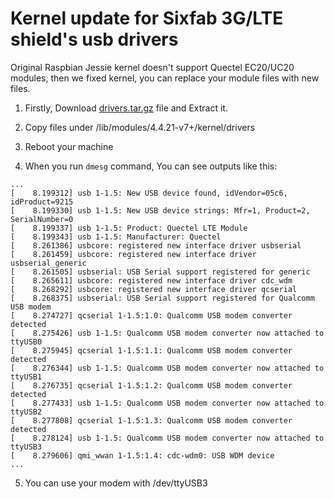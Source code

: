 # Kernel update for Sixfab 3G/LTE shield's usb drivers

Original Raspbian Jessie kernel doesn't support Quectel EC20/UC20 modules, then we fixed kernel, you can replace your module files with new files.

1. Firstly, Download  [drivers.tar.gz](https://github.com/sixfab/rpiShields/blob/master/tutorials/tutorial1/drivers.tar.gz) file and Extract it.

2. Copy files under /lib/modules/4.4.21-v7+/kernel/drivers

3. Reboot your machine

4. When you run `dmesg` command, You can see outputs like this:

  ```
  ...
  [    8.199312] usb 1-1.5: New USB device found, idVendor=05c6, idProduct=9215
  [    8.199330] usb 1-1.5: New USB device strings: Mfr=1, Product=2, SerialNumber=0
  [    8.199337] usb 1-1.5: Product: Quectel LTE Module
  [    8.199343] usb 1-1.5: Manufacturer: Quectel
  [    8.261386] usbcore: registered new interface driver usbserial
  [    8.261459] usbcore: registered new interface driver usbserial_generic
  [    8.261505] usbserial: USB Serial support registered for generic
  [    8.265611] usbcore: registered new interface driver cdc_wdm
  [    8.268292] usbcore: registered new interface driver qcserial
  [    8.268375] usbserial: USB Serial support registered for Qualcomm USB modem
  [    8.274727] qcserial 1-1.5:1.0: Qualcomm USB modem converter detected
  [    8.275426] usb 1-1.5: Qualcomm USB modem converter now attached to ttyUSB0
  [    8.275945] qcserial 1-1.5:1.1: Qualcomm USB modem converter detected
  [    8.276344] usb 1-1.5: Qualcomm USB modem converter now attached to ttyUSB1
  [    8.276735] qcserial 1-1.5:1.2: Qualcomm USB modem converter detected
  [    8.277433] usb 1-1.5: Qualcomm USB modem converter now attached to ttyUSB2
  [    8.277808] qcserial 1-1.5:1.3: Qualcomm USB modem converter detected
  [    8.278124] usb 1-1.5: Qualcomm USB modem converter now attached to ttyUSB3
  [    8.279606] qmi_wwan 1-1.5:1.4: cdc-wdm0: USB WDM device
  ...
  ```
  
5. You can use your modem with /dev/ttyUSB3
